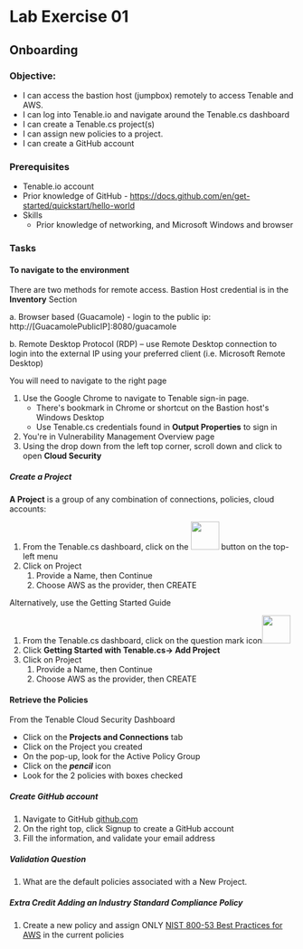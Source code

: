 # Lab Exercise 01
## Onboarding

### Objective:

- I can access the bastion host (jumpbox) remotely to access Tenable and AWS.
- I can log into Tenable.io and navigate around the Tenable.cs dashboard
- I can create a Tenable.cs project(s)
- I can assign new policies to a project.
- I can create a GitHub account


### Prerequisites
- Tenable.io account
- Prior knowledge of GitHub - https://docs.github.com/en/get-started/quickstart/hello-world
- Skills
  - Prior knowledge of networking, and Microsoft Windows and browser

### Tasks

#### To navigate to the environment
There are two methods for remote access. Bastion Host credential is in the **Inventory** Section

a. Browser based (Guacamole) - login to the public ip: http://[GuacamolePublicIP]:8080/guacamole

b. Remote Desktop Protocol (RDP) – use Remote Desktop connection to login into the external IP using your preferred client (i.e. Microsoft Remote Desktop)

You will need to navigate to the right page
1. Use the Google Chrome to navigate to Tenable sign-in page. 
	- There's bookmark in Chrome or shortcut on the Bastion host's Windows Desktop 
	- Use Tenable.cs credentials found in **Output Properties** to sign in
2. You're in Vulnerability Management Overview page
3. Using the drop down from the left top corner, scroll down and click to open **Cloud Security**

##### Create a Project
**A Project** is a group of any combination of connections, policies, cloud accounts:
1.  From the Tenable.cs dashboard, click on the <img src="https://aws-jam-challenge-resources.s3.amazonaws.com/scan-and-remediate-ninja/left_menu_plus.png" height="50" /> button on the top-left menu  
2.  Click on Project
	1. Provide a Name, then Continue
	2. Choose AWS as the provider, then CREATE

Alternatively, use the Getting Started Guide
1.  From the Tenable.cs dashboard, click on the question mark icon<img src="https://aws-jam-challenge-resources.s3.amazonaws.com/scan-and-remediate-ninja/question_mark_getting_started.png" height="50" />
2.  Click **Getting Started with Tenable.cs-> Add Project**
3.  Click on Project
	1. Provide a Name, then Continue
	2. Choose AWS as the provider, then CREATE

#### Retrieve the Policies
From the Tenable Cloud Security Dashboard
- Click on the **Projects and Connections** tab
- Click on the Project you created	
- On the pop-up, look for the Active Policy Group
- Click on the ***pencil*** icon
- Look for the 2 policies with boxes checked

##### Create GitHub account

1. Navigate to GitHub <a href="http://github.com" target="_blank" rel="nofollow noopener noreferrer">github.com</a>
2. On the right top, click Signup to create a GitHub account
3. Fill the information, and validate your email address

##### Validation Question
1.  What are the default policies associated with a New Project.

##### **Extra Credit** Adding an Industry Standard Compliance Policy
1.  Create a new policy and assign ONLY <u>NIST 800-53 Best Practices for AWS</u> in the current policies